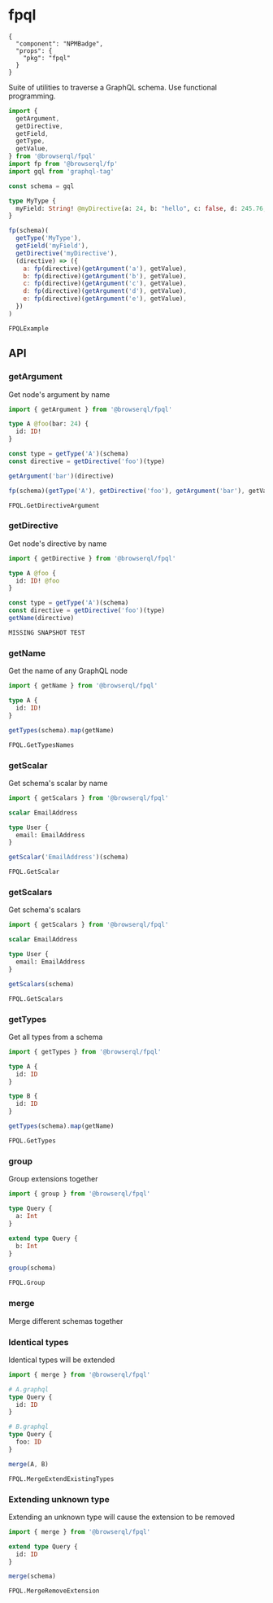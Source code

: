 # fpql

```component
{
  "component": "NPMBadge",
  "props": {
    "pkg": "fpql"
  }
}
```

Suite of utilities to traverse a GraphQL schema. Use functional programming.

```javascript
import {
  getArgument,
  getDirective,
  getField,
  getType,
  getValue,
} from '@browserql/fpql'
import fp from '@browserql/fp'
import gql from 'graphql-tag'

const schema = gql
```

```graphql
type MyType {
  myField: String! @myDirective(a: 24, b: "hello", c: false, d: 245.76, e: [24])
}
```

```javascript
fp(schema)(
  getType('MyType'),
  getField('myField'),
  getDirective('myDirective'),
  (directive) => ({
    a: fp(directive)(getArgument('a'), getValue),
    b: fp(directive)(getArgument('b'), getValue),
    c: fp(directive)(getArgument('c'), getValue),
    d: fp(directive)(getArgument('d'), getValue),
    e: fp(directive)(getArgument('e'), getValue),
  })
)
```

```snapshot3
FPQLExample
```

## API

### getArgument

Get node's argument by name

```javascript
import { getArgument } from '@browserql/fpql'
```

```graphql
type A @foo(bar: 24) {
  id: ID!
}
```

```javascript
const type = getType('A')(schema)
const directive = getDirective('foo')(type)

getArgument('bar')(directive)

fp(schema)(getType('A'), getDirective('foo'), getArgument('bar'), getValue)
```

```snapshot
FPQL.GetDirectiveArgument
```

### getDirective

Get node's directive by name

```javascript
import { getDirective } from '@browserql/fpql'
```

```graphql
type A @foo {
  id: ID! @foo
}
```

```javascript
const type = getType('A')(schema)
const directive = getDirective('foo')(type)
getName(directive)
```

```snapshot2
MISSING SNAPSHOT TEST
```

### getName

Get the name of any GraphQL node

```javascript
import { getName } from '@browserql/fpql'
```

```graphql
type A {
  id: ID!
}
```

```javascript
getTypes(schema).map(getName)
```

```snapshot
FPQL.GetTypesNames
```

### getScalar

Get schema's scalar by name

```javascript
import { getScalars } from '@browserql/fpql'
```

```graphql
scalar EmailAddress

type User {
  email: EmailAddress
}
```

```javascript
getScalar('EmailAddress')(schema)
```

```snapshot
FPQL.GetScalar
```

### getScalars

Get schema's scalars

```javascript
import { getScalars } from '@browserql/fpql'
```

```graphql
scalar EmailAddress

type User {
  email: EmailAddress
}
```

```javascript
getScalars(schema)
```

```snapshot
FPQL.GetScalars
```

### getTypes

Get all types from a schema

```javascript
import { getTypes } from '@browserql/fpql'
```

```graphql
type A {
  id: ID
}

type B {
  id: ID
}
```

```javascript
getTypes(schema).map(getName)
```

```snapshot
FPQL.GetTypes
```

### group

Group extensions together

```javascript
import { group } from '@browserql/fpql'
```

```graphql
type Query {
  a: Int
}

extend type Query {
  b: Int
}
```

```javascript
group(schema)
```

```snapshot
FPQL.Group
```

### merge

Merge different schemas together

### Identical types

Identical types will be extended

```javascript
import { merge } from '@browserql/fpql'
```

```graphql
# A.graphql
type Query {
  id: ID
}
```

```graphql
# B.graphql
type Query {
  foo: ID
}
```

```javascript
merge(A, B)
```

```snapshot
FPQL.MergeExtendExistingTypes
```

### Extending unknown type

Extending an unknown type will cause the extension to be removed

```javascript
import { merge } from '@browserql/fpql'
```

```graphql
extend type Query {
  id: ID
}
```

```javascript
merge(schema)
```

```snapshot
FPQL.MergeRemoveExtension
```
